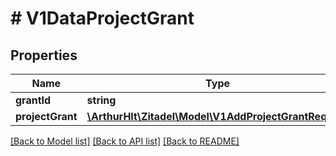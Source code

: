 # # V1DataProjectGrant

## Properties

Name | Type | Description | Notes
------------ | ------------- | ------------- | -------------
**grantId** | **string** |  | [optional]
**projectGrant** | [**\ArthurHlt\Zitadel\Model\V1AddProjectGrantRequest**](V1AddProjectGrantRequest.md) |  | [optional]

[[Back to Model list]](../../README.md#models) [[Back to API list]](../../README.md#endpoints) [[Back to README]](../../README.md)
